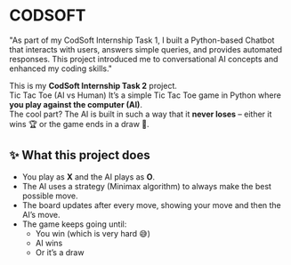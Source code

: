 # CODSOFT
"As part of my CodSoft Internship Task 1, I built a Python-based Chatbot that interacts with users, answers simple queries, and provides automated responses. This project introduced me to conversational AI concepts and enhanced my coding skills."

This is my **CodSoft Internship Task 2** project.  
Tic Tac Toe (AI vs Human)
It’s a simple Tic Tac Toe game in Python where **you play against the computer (AI)**.  
The cool part? The AI is built in such a way that it **never loses** – either it wins 🏆 or the game ends in a draw 🤝.  
## ✨ What this project does
- You play as **X** and the AI plays as **O**.  
- The AI uses a strategy (Minimax algorithm) to always make the best possible move.  
- The board updates after every move, showing your move and then the AI’s move.  
- The game keeps going until:
  - You win (which is very hard 😅)  
  - AI wins  
  - Or it’s a draw 
